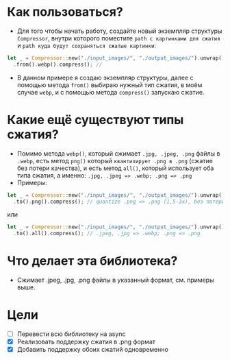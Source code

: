 # Как пользоваться?
- Для того чтобы начать работу, создайте новый экземпляр структуры `Compressor`, внутри которого поместите `path с картинками для сжатия` и `path куда будут сохраняться сжатые картинки`:
```rust
let _ = Compressor::new("./input_images/", "./output_images/").unwrap()
  .from().webp().compress(); // 
```
- В данном примере я создаю экземпляр структуры, далее с помощью метода `from()` выбираю нужный тип сжатия, в моём случае `webp`, и с помощью метода `compress()` запускаю сжатие.

# Какие ещё существуют типы сжатия?
- Помимо метода `webp()`, который сжимает `.jpg, .jpeg, .png` файлы в `.webp`, есть метод `png()` который `квантизирует .png в .png` (сжатие без потери качества), и есть метод `all()`, который использует оба типа сжатия, а именно: `.jpg, .jpeg => .webp; .png => .png`
- Примеры:
```rust
let _ = Compressor::new("./input_images/", "./output_images/").unwrap()
  .to().png().compress(); // quantize .png => .png (1,5-3x), без потери качества
```
или
```rust
let _ = Compressor::new("./input_images/", "./output_images/").unwrap()
  .to().all().compress(); // .jpeg, .jpg => .webp; .png => .png
```

# Что делает эта библиотека?
- Сжимает .jpeg, .jpg, .png файлы в указанный формат, см. примеры выше.

# Цели
- [ ] Перевести всю библиотеку на async
- [x] Реализовать поддержку сжатия в .png формат
- [x] Добавить поддержку обоих сжатий одновременно
